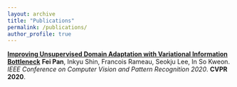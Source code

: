 ```yaml
---
layout: archive
title: "Publications"
permalink: /publications/
author_profile: true
---
```


<!-- {% if author.googlescholar %}
  You can also find my articles on <u><a href="{{author.googlescholar}}">my Google Scholar profile</a>.</u>
{% endif %}

{% include base_path %}

{% for post in site.publications reversed %}
  {% include archive-single.html %}
{% endfor %}
 -->

<b>[Improving Unsupervised Domain Adaptation with Variational Information Bottleneck](http://lantaoyu.com/publications/2020-intrada)</b>  <b>Fei Pan</b>, Inkyu Shin, Francois Rameau, Seokju Lee, In So Kweon.
<i>IEEE Conference on Computer Vision and Pattern Recognition 2020</i>. <b>CVPR 2020</b>.
 
